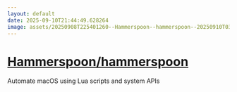 ```yaml
---
layout: default
date: 2025-09-10T21:44:49.628264
image: assets/20250908T225401260--Hammerspoon--hammerspoon--20250910T030429221--cropped.png
---
```


# [Hammerspoon/hammerspoon](https://github.com/Hammerspoon/hammerspoon)

Automate macOS using Lua scripts and system APIs

